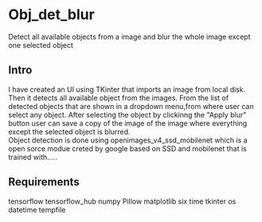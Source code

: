 # Obj_det_blur
Detect all available objects from a image and blur the whole image except one selected object
## Intro
I have created an UI using TKinter that imports an image from local disk. Then it detects all available object from the images. From the list of detected objects that are shown in a dropdown menu,from where user can select any object. After selecting the object by clickinng the "Apply blur" button user can save a copy of the image of the image where everything except the selected object is blurred.  
Object detection is done using openimages_v4_ssd_mobilenet which is a open sorce modue creted by google based on SSD and mobilenet that is trained with.....

## Requirements
tensorflow
tensorflow_hub
numpy
Pillow
matplotlib
six
time
tkinter
os
datetime
tempfile
